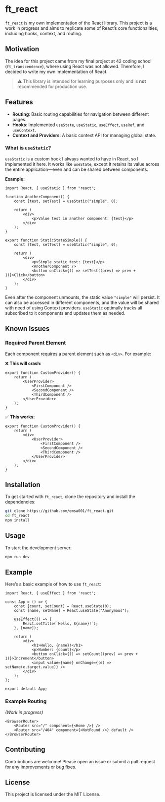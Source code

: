 # ft_react

`ft_react` is my own implementation of the React library. This project is a work in progress and aims to replicate some of React’s core functionalities, including hooks, context, and routing.

## Motivation

The idea for this project came from my final project at 42 coding school (`ft_transcendence`), where using React was not allowed. Therefore, I decided to write my own implementation of React.  
> ⚠️ This library is intended for learning purposes only and is **not** recommended for production use.

## Features

- **Routing**: Basic routing capabilities for navigation between different pages.
- **Hooks**: Implemented `useState`, `useStatic`, `useEffect`, `useRef`, and `useContext`.
- **Context and Providers**: A basic context API for managing global state.

### What is `useStatic`?

`useStatic` is a custom hook I always wanted to have in React, so I implemented it here. It works like `useState`, except it retains its value across the entire application—even and can be shared between components.

**Example:**

```tsx
import React, { useStatic } from "react";

function AnotherComponent() {
    const [test, setTest] = useStatic("simple", 0);

    return (
        <div>
            <p>Value test in another component: {test}</p>
        </div>
    );
}

export function StaticStateSimple() {
    const [test, setTest] = useStatic("simple", 0);

    return (
        <div>
            <p>Simple static test: {test}</p>
            <AnotherComponent />
            <button onClick={() => setTest((prev) => prev + 1)}>Click</button>
        </div>
    );
}
```

Even after the component unmounts, the static value `"simple"` will persist. It can also be accessed in different components, and the value will be shared with need of using Context providers. 
`useStatic` optimally tracks all subscribed to it components and updates them as needed.

## Known Issues

### Required Parent Element

Each component requires a parent element such as `<div>`. For example:

❌ **This will crash:**

```tsx
export function CustomProvider() {
    return (
        <UserProvider>
            <FirstComponent />
            <SecondComponent />
            <ThirdComponent />
        </UserProvider>
    );
}
```

✅ **This works:**

```tsx
export function CustomProvider() {
    return (
        <div>
            <UserProvider>
                <FirstComponent />
                <SecondComponent />
                <ThirdComponent />
            </UserProvider>
        </div>
    );
}
```

## Installation

To get started with `ft_react`, clone the repository and install the dependencies:

```bash
git clone https://github.com/emsa001/ft_react.git
cd ft_react
npm install
```

## Usage

To start the development server:

```bash
npm run dev
```

## Example

Here’s a basic example of how to use `ft_react`:

```tsx
import React, { useEffect } from 'react';

const App = () => {
    const [count, setCount] = React.useState(0);
    const [name, setName] = React.useState("Anonymous");

    useEffect(() => {
        React.setTitle(`Hello, ${name}!`);
    }, [name]);

    return (
        <div>
            <h1>Hello, {name}!</h1>
            <p>Number: {count}</p>
            <button onClick={() => setCount((prev) => prev + 1)}>Increment</button>
            <input value={name} onChange={(e) => setName(e.target.value)} />
        </div>
    );
};

export default App;
```

### Example Routing

*(Work in progress)*

```tsx
<BrowserRouter>
    <Router src="/" component={<Home />} />
    <Router src="/404" component={<NotFound />} default />
</BrowserRouter>
```

## Contributing

Contributions are welcome! Please open an issue or submit a pull request for any improvements or bug fixes.

## License

This project is licensed under the MIT License.